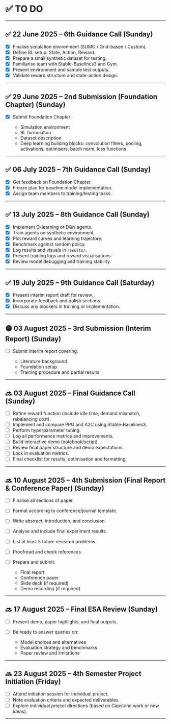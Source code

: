 # ✅ TO DO

---

## ✅ 22 June 2025 – 6th Guidance Call (Sunday)

* [x] Finalise simulation environment (SUMO / Grid-based / Custom).
* [x] Define RL setup: State, Action, Reward.
* [x] Prepare a small synthetic dataset for testing.
* [x] Familiarise team with Stable-Baselines3 and Gym.
* [x] Present environment and sample test outputs.
* [x] Validate reward structure and state-action design.

---

## ✅ 29 June 2025 – 2nd Submission (Foundation Chapter) (Sunday)

* [x] Submit Foundation Chapter:

  * Simulation environment
  * RL formulation
  * Dataset description
  * Deep learning building blocks: convolution filters, pooling, activations, optimisers, batch norm, loss functions

---

## ✅ 06 July 2025 – 7th Guidance Call (Sunday)

* [x] Get feedback on Foundation Chapter.
* [x] Freeze plan for baseline model implementation.
* [x] Assign team members to training/testing tasks.

---

## ✅ 13 July 2025 – 8th Guidance Call (Sunday)

* [x] Implement Q-learning or DQN agents.
* [x] Train agents on synthetic environment.
* [x] Plot reward curves and learning trajectory.
* [x] Benchmark against random policy.
* [x] Log results and visuals in `results/`.
* [x] Present training logs and reward visualisations.
* [x] Review model debugging and training stability.

---

## ✅ 19 July 2025 – 9th Guidance Call (Saturday)

* [x] Present interim report draft for review.
* [x] Incorporate feedback and polish sections.
* [x] Discuss any blockers in training or implementation.

---

## 🟡 03 August 2025 – 3rd Submission (Interim Report) (Sunday)

* [ ] Submit interim report covering:

  * Literature background
  * Foundation setup
  * Training procedure and partial results

---

## 🔜 03 August 2025 – Final Guidance Call (Sunday)

* [ ] Refine reward function (include idle time, demand mismatch, rebalancing cost).
* [ ] Implement and compare PPO and A2C using Stable-Baselines3.
* [ ] Perform hyperparameter tuning.
* [ ] Log all performance metrics and improvements.
* [ ] Build interactive demo (notebook/script).
* [ ] Review final paper structure and demo expectations.
* [ ] Lock in evaluation metrics.
* [ ] Final checklist for results, optimisation and formatting.

---

## 🔜 10 August 2025 – 4th Submission (Final Report & Conference Paper) (Sunday)

* [ ] Finalise all sections of paper.
* [ ] Format according to conference/journal template.
* [ ] Write abstract, introduction, and conclusion.
* [ ] Analyse and include final experiment results.
* [ ] List at least 5 future research problems.
* [ ] Proofread and check references.
* [ ] Prepare and submit:

  * Final report
  * Conference paper
  * Slide deck (if required)
  * Demo recording (if required)

---

## 🔜 17 August 2025 – Final ESA Review (Sunday)

* [ ] Present demo, paper highlights, and final outputs.
* [ ] Be ready to answer queries on:

  * Model choices and alternatives
  * Evaluation strategy and benchmarks
  * Paper review and limitations

---

## 🔜 23 August 2025 – 4th Semester Project Initiation (Friday)

* [ ] Attend initiation session for individual project.
* [ ] Note evaluation criteria and expected deliverables.
* [ ] Explore individual project directions (based on Capstone work or new ideas).

---
